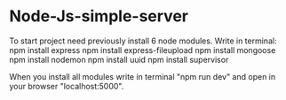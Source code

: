 # Node-Js-simple-server
To start project need previously install 6 node modules.
Write in terminal:
npm install express
npm install express-fileupload
npm install mongoose
npm install nodemon
npm install uuid
npm install supervisor

When you install all modules write in terminal "npm run dev" and open in your browser "localhost:5000".
